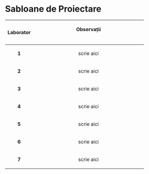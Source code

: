 # Sabloane de Proiectare 

|<p align="center">**Laborator**</p>| <p align="center">**Observații**</p> &nbsp; &nbsp; &nbsp; &nbsp; &nbsp; &nbsp; &nbsp; &nbsp; &nbsp; &nbsp; &nbsp; &nbsp; &nbsp; &nbsp; &nbsp;&nbsp; &nbsp; &nbsp; &nbsp; &nbsp; &nbsp; &nbsp; &nbsp; &nbsp; &nbsp; &nbsp; &nbsp; &nbsp; &nbsp; &nbsp; &nbsp; &nbsp; &nbsp; &nbsp; &nbsp; &nbsp;&nbsp; &nbsp; &nbsp; &nbsp; &nbsp; &nbsp;|
| ------------- | ------------- |
|<p align="center"> **1** </p>  | <p align="center"> scrie aici                                           </p>|
|<p align="center"> **2** </p>  | <p align="center"> scrie aici                                           </p>|
|<p align="center"> **3** </p>  | <p align="center"> scrie aici                                           </p>|
|<p align="center"> **4** </p>  | <p align="center"> scrie aici                                           </p>|
|<p align="center"> **5** </p>  | <p align="center"> scrie aici                                           </p>|
|<p align="center"> **6** </p>  | <p align="center"> scrie aici                                           </p>|
|<p align="center"> **7** </p>  | <p align="center"> scrie aici                                           </p>|

